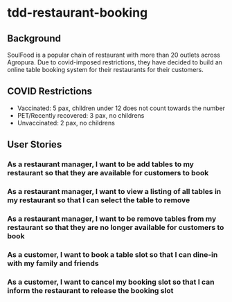 # tdd-restaurant-booking

## Background
SoulFood is a popular chain of restaurant with more than 20 outlets across Agropura.
Due to covid-imposed restrictions, they have decided to build an online table booking system for their restaurants for their customers.

## COVID Restrictions
- Vaccinated: 5 pax, children under 12 does not count towards the number
- PET/Recently recovered: 3 pax, no childrens
- Unvaccinated: 2 pax, no childrens

## User Stories

### As a restaurant manager, I want to be add tables to my restaurant so that they are available for customers to book

### As a restaurant manager, I want to view a listing of all tables in my restaurant so that I can select the table to remove

### As a restaurant manager, I want to be remove tables from my restaurant so that they are no longer available for customers to book

### As a customer, I want to book a table slot so that I can dine-in with my family and friends

### As a customer, I want to cancel my booking slot so that I can inform the restaurant to release the booking slot
